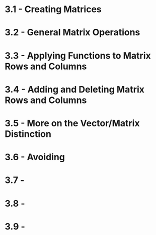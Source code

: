 # 3.1 - Creating Matrices
# 3.2 - General Matrix Operations

# 3.3 - Applying Functions to Matrix Rows and Columns
# 3.4 - Adding and Deleting Matrix Rows and Columns
# 3.5 - More on the Vector/Matrix Distinction
# 3.6 - Avoiding 
# 3.7 -
# 3.8 -
# 3.9 -
